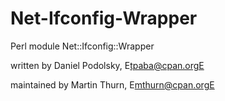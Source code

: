 # Net-Ifconfig-Wrapper
Perl module Net::Ifconfig::Wrapper

written by Daniel Podolsky, E<lt>tpaba@cpan.orgE<gt>

maintained by Martin Thurn, E<lt>mthurn@cpan.orgE<gt>
